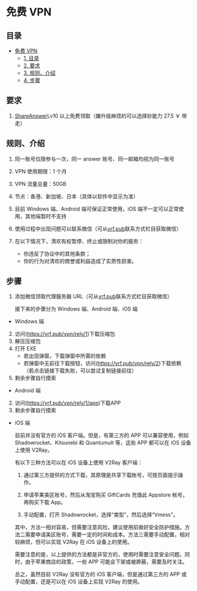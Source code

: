 <script>
    const h1 = document.querySelector(`h1`)
    const a = h1.querySelector(`a`)
    if (a.href===`https://mark.yrf.pub/`) h1.style.display = 'none'
</script>

# 免费 VPN

## 目录

<!-- TOC -->

- [免费 VPN](#%E5%85%8D%E8%B4%B9-vpn)
    - [1. 目录](#%E7%9B%AE%E5%BD%95)
    - [2. 要求](#%E8%A6%81%E6%B1%82)
    - [3. 规则、介绍](#%E8%A7%84%E5%88%99%E4%BB%8B%E7%BB%8D)
    - [4. 步骤](#%E6%AD%A5%E9%AA%A4)

<!-- /TOC -->

## 要求

1. [ShareAnswer](https://yrf.pub/answer)Lv10 以上免费领取（嫌升级麻烦的可以选择钞能力 27.5 ￥ 带走）

## 规则、介绍

1. 同一账号仅限参与一次，同一 answer 账号、同一邮箱均视为同一账号
2. VPN 使用期限：1 个月
3. VPN 流量总量：50GB
4. 节点：香港、新加坡、日本（具体以软件中显示为准）
5. 目前 Windows 端、Android 端可保证正常使用，iOS 端不一定可以正常使用，其他端暂时不支持
6. 使用过程中出现问题可以联系微信（可从[yrf.pub](https://yrf.pub)联系方式栏目获取微信）
7. 在以下情况下，清欢有权暂停、终止或限制对你的服务：

   - 你违反了协议中的其他条款；
   - 你的行为对清欢的商誉或利益造成了实质性损害。

## 步骤

1. 添加微信领取代理服务器 URL（可从[yrf.pub](https://yrf.pub)联系方式栏目获取微信）

   接下来的步骤分为 Windows 端、Android 端、iOS 端

- Windows 端

2. 访问(https://yrf.pub/vpn/rely/1)下载压缩包
3. 解压压缩包
4. 打开 EXE
   - 若出现弹窗，下载弹窗中所需的依赖
   - 若弹窗中无前往下载按钮，访问(https://yrf.pub/vpn/rely/2)下载依赖（若点击链接下载失败，可以尝试复制链接前往）
5. 剩余步骤自行摸索

- Android 端

2. 访问(https://yrf.pub/vpn/rely/1/app)下载APP
3. 剩余步骤自行摸索

- iOS 端

  目前并没有官方的 iOS 客户端。但是，有第三方的 APP 可以兼容使用，例如 Shadowrocket、Kitsunebi 和 Quantumult 等，这些 APP 都可以在 iOS 设备上使用 V2Ray。

  有以下三种方法可以在 iOS 设备上使用 V2Ray 客户端：

  1. 通过第三方提供的方式下载，其原理是共享下载帐号，可按页面提示操作。

  2. 申请苹果美区账号，然后从淘宝购买 GiftCards 充值此 Appstore 帐号，再购买下载 App。

  3. 手动配置，打开 Shadowrocket，选择“类型”，然后选择“Vmess”。

  其中，方法一相对容易，但需要注意风险，建议使用前做好安全防护措施。方法二需要申请美区账号，需要一定的时间和成本。方法三需要手动配置，相对较麻烦，但可以实现 V2Ray 在 iOS 设备上的使用。

  需要注意的是，以上提供的方法都是非官方的，使用时需要注意安全问题。同时，由于苹果商店的政策，一些 APP 可能会下架或被屏蔽，需要及时关注。

  总之，虽然目前 V2Ray 没有官方的 iOS 客户端，但是通过第三方的 APP 或手动配置，还是可以在 iOS 设备上实现 V2Ray 的使用。
